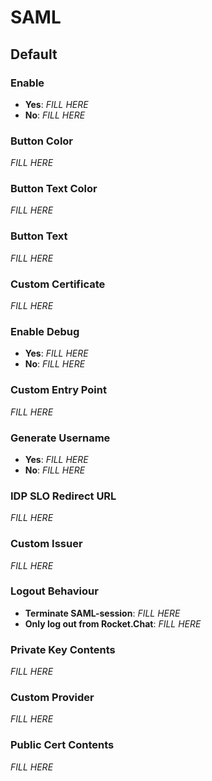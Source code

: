 # SAML

## Default

### Enable

- **Yes**: _FILL HERE_
- **No**: _FILL HERE_


### Button Color

_FILL HERE_


### Button Text Color

_FILL HERE_


### Button Text

_FILL HERE_


### Custom Certificate

_FILL HERE_


### Enable Debug

- **Yes**: _FILL HERE_
- **No**: _FILL HERE_


### Custom Entry Point

_FILL HERE_


### Generate Username

- **Yes**: _FILL HERE_
- **No**: _FILL HERE_


### IDP SLO Redirect URL

_FILL HERE_


### Custom Issuer

_FILL HERE_


### Logout Behaviour

- **Terminate SAML-session**: _FILL HERE_
- **Only log out from Rocket.Chat**: _FILL HERE_


### Private Key Contents

_FILL HERE_


### Custom Provider

_FILL HERE_


### Public Cert Contents

_FILL HERE_

